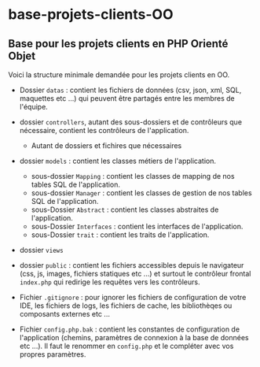 # base-projets-clients-OO
## Base pour les projets clients en PHP Orienté Objet

Voici la structure minimale demandée pour les projets clients en OO.

- Dossier `datas` : contient les fichiers de données (csv, json, xml, SQL, maquettes etc ...) qui peuvent être partagés entre les membres de l'équipe.
- dossier `controllers`, autant des sous-dossiers et de contrôleurs que nécessaire, contient les contrôleurs de l'application.
    - Autant de dossiers et fichires que nécessaires

- dossier `models` : contient les classes métiers de l'application.
  - sous-dossier `Mapping` : contient les classes de mapping de nos tables SQL de l'application.
  - sous-dossier `Manager` : contient les classes de gestion de nos tables SQL de l'application.
  - sous-Dossier `Abstract` : contient les classes abstraites de l'application.
  - sous-Dossier `Interfaces` : contient les interfaces de l'application.
  - sous-Dossier `trait` : contient les traits de l'application.
- dossier `views`
- dossier `public` : contient les fichiers accessibles depuis le navigateur (css, js, images, fichiers statiques etc ...) et surtout le contrôleur frontal `index.php` qui redirige les requêtes vers les contrôleurs.

- Fichier `.gitignore` : pour ignorer les fichiers de configuration de votre IDE, les fichiers de logs, les fichiers de cache, les bibliothèqes ou composants externes etc ...

- Fichier `config.php.bak` : contient les constantes de configuration de l'application (chemins, paramètres de connexion à la base de données etc ...). Il faut le renommer en `config.php` et le compléter avec vos propres paramètres.

